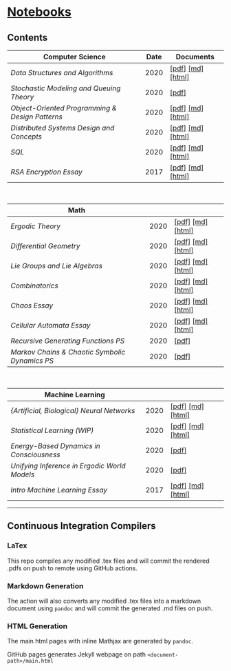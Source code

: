 # [Notebooks](https://lukepereira.github.io/notebooks)

## Contents

<!--
To add a new row to table, copy/update and prettify:

|
    _<doc_name>_
|
    <date>
|
    [\[pdf\]](https://lukepereira.github.io/notebooks/documents/<date>-<doc_name>/main.pdf)
    [\[md\]](documents/<date>-<doc_name>/main.md)
    [\[html\]](https://lukepereira.github.io/notebooks/documents/<date>-<doc_name>/index.html)
|
-->

| Computer Science                                | Date | Documents                                                                                                                                                                                                                                                                              |
| ----------------------------------------------- | ---- | -------------------------------------------------------------------------------------------------------------------------------------------------------------------------------------------------------------------------------------------------------------------------------------- |
| _Data Structures and Algorithms_                | 2020 | [\[pdf\]](https://lukepereira.github.io/notebooks/documents/2020-data-structures-and-algorithms/main.pdf) [\[md\]](documents/2020-data-structures-and-algorithms/main.md) [\[html\]](https://lukepereira.github.io/notebooks/documents/2020-data-structures-and-algorithms/index.html) |
| _Stochastic Modeling and Queuing Theory_        | 2020 | [\[pdf\]](https://lukepereira.github.io/notebooks/documents/2020-performance-analysis/main.pdf)                                                                                                                                                                                        |
| _Object-Oriented Programming & Design Patterns_ | 2020 | [\[pdf\]](https://lukepereira.github.io/notebooks/documents/2020-OOP-design-patterns/main.pdf) [\[md\]](documents/2020-OOP-design-patterns/main.md) [\[html\]](https://lukepereira.github.io/notebooks/documents/2020-OOP-design-patterns/index.html)                                  |
| _Distributed Systems Design and Concepts_       | 2020 | [\[pdf\]](https://lukepereira.github.io/notebooks/documents/2020-distributed-systems-design/main.pdf) [\[md\]](documents/2020-distributed-systems-design/main.md) [\[html\]](https://lukepereira.github.io/notebooks/documents/2020-distributed-systems-design/index.html)             |
| _SQL_                                           | 2020 | [\[pdf\]](https://lukepereira.github.io/notebooks/documents/2020-sql/main.pdf) [\[md\]](documents/2020-sql/main.md) [\[html\]](https://lukepereira.github.io/notebooks/documents/2020-sql/index.html)                                                                                  |
| _RSA Encryption Essay_                          | 2017 | [\[pdf\]](https://lukepereira.github.io/notebooks/documents/2017-rsa-essay/main.pdf) [\[md\]](documents/2017-rsa-essay/main.md) [\[html\]](https://lukepereira.github.io/notebooks/documents/2017-rsa-essay/index.html)                                                                |

<br />

| Math                                           |      |                                                                                                                                                                                                                                                             |
| ---------------------------------------------- | ---- | ----------------------------------------------------------------------------------------------------------------------------------------------------------------------------------------------------------------------------------------------------------- |
| _Ergodic Theory_                               | 2020 | [\[pdf\]](https://lukepereira.github.io/notebooks/documents/2020-ergodic-theory/main.pdf) [\[md\]](documents/2020-ergodic-theory/main.md) [\[html\]](https://lukepereira.github.io/notebooks/documents/2020-ergodic-theory/index.html)                      |
| _Differential Geometry_                        | 2020 | [\[pdf\]](https://lukepereira.github.io/notebooks/documents/2020-differential-geometry/main.pdf) [\[md\]](documents/2020-differential-geometry/main.md) [\[html\]](https://lukepereira.github.io/notebooks/documents/2020-differential-geometry/index.html) |
| _Lie Groups and Lie Algebras_                  | 2020 | [\[pdf\]](https://lukepereira.github.io/notebooks/documents/2020-lie-groups/main.pdf) [\[md\]](documents/2020-lie-groups/main.md) [\[html\]](https://lukepereira.github.io/notebooks/documents/2020-lie-groups/index.html)                                  |
| _Combinatorics_                                | 2020 | [\[pdf\]](https://lukepereira.github.io/notebooks/documents/2020-combinatorics/main.pdf) [\[md\]](documents/2020-combinatorics/main.md) [\[html\]](https://lukepereira.github.io/notebooks/documents/2020-combinatorics/index.html)                         |
| _Chaos Essay_                                  | 2020 | [\[pdf\]](https://lukepereira.github.io/notebooks/documents/2020-chaos-essay/main.pdf) [\[md\]](documents/2020-chaos-essay/main.md) [\[html\]](https://lukepereira.github.io/notebooks/documents/2020-chaos-essay/index.html)                               |
| _Cellular Automata Essay_                      | 2020 | [\[pdf\]](https://lukepereira.github.io/notebooks/documents/2020-dynamical-systems-essay/main.pdf) [\[md\]](documents/2020-dynamical-systems-essay/main.md) [\[html\]](https://lukepereira.github.io/notebooks/documents/2020-dynamical-systems/index.html) |
| _Recursive Generating Functions PS_            | 2020 | [\[pdf\]](https://lukepereira.github.io/notebooks/documents/2020-combinatorics-generating-function/main.pdf)                                                                                                                                                |
| _Markov Chains & Chaotic Symbolic Dynamics PS_ | 2020 | [\[pdf\]](https://lukepereira.github.io/notebooks/documents/2020-chaotic-systems/main.pdf)                                                                                                                                                                  |

<br />

| Machine Learning                             |      |                                                                                                                                                                                                                                                                |
| -------------------------------------------- | ---- | -------------------------------------------------------------------------------------------------------------------------------------------------------------------------------------------------------------------------------------------------------------- |
| _{Artificial, Biological} Neural Networks_   | 2020 | [\[pdf\]](https://lukepereira.github.io/notebooks/documents/2020-neural-nets/main.pdf) [\[md\]](documents/2020-neural-nets/main.md) [\[html\]](https://lukepereira.github.io/notebooks/documents/2020-neural-nets/index.html)                                  |
| _Statistical Learning (WIP)_                 | 2020 | [\[pdf\]](https://lukepereira.github.io/notebooks/documents/2020-statistical-learning/main.pdf) [\[md\]](documents/2020-statistical-learning/main.md) [\[html\]](https://lukepereira.github.io/notebooks/documents/2020-statistical-learning/index.html)       |
| _Energy-Based Dynamics in Consciousness_     | 2020 | [\[pdf\]](https://lukepereira.github.io/notebooks/documents/2020-energy-consciousness/main.pdf)                                                                                                                                                                |
| _Unifying Inference in Ergodic World Models_ | 2020 | [\[pdf\]](https://lukepereira.github.io/notebooks/documents/2020-ergodic-world-models/main.pdf)                                                                                                                                                                |
| _Intro Machine Learning Essay_               | 2017 | [\[pdf\]](https://lukepereira.github.io/notebooks/documents/2017-machine-learning-essay/main.pdf) [\[md\]](documents/2017-machine-learning-essay/main.md) [\[html\]](https://lukepereira.github.io/notebooks/documents/2017-machine-learning-essay/index.html) |

---

## Continuous Integration Compilers

### LaTex

This repo compiles any modified .tex files and will commit the rendered .pdfs on push to remote using GitHub actions.

### Markdown Generation

The action will also converts any modified .tex files into a markdown document using `pandoc` and will commit the generated .md files on push.

### HTML Generation

The main html pages with inline Mathjax are generated by `pandoc`.

GitHub pages generates Jekyll webpage on path `<document-path>/main.html`
